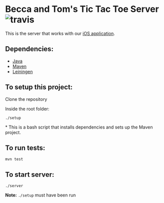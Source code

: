 # Becca and Tom's Tic Tac Toe Server ![travis](https://travis-ci.org/beccanelson/tttaas-project.svg?branch=master)

This is the server that works with our [iOS application](https://github.com/beccanelson/tttaas-iOS).

## Dependencies:
+ [Java](http://www.oracle.com/technetwork/java/javase/downloads/index.html)
+ [Maven](https://maven.apache.org/)
+ [Leiningen](http://leiningen.org/)

## To setup this project:
Clone the repository

Inside the root folder:

`./setup`

\* This is a bash script that installs dependencies and sets up the Maven project.

## To run tests:
`mvn test`

## To start server:
`./server` 

**Note:** `./setup` must have been run